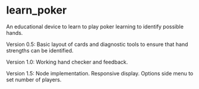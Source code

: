 # learn_poker
An educational device to learn to play poker learning to identify possible hands.

Version 0.5:
Basic layout of cards and diagnostic tools to ensure that hand strengths can be identified.

Version 1.0:
Working hand checker and feedback.

Version 1.5:
Node implementation.
Responsive display.
Options side menu to set number of players.